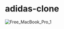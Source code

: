 # adidas-clone



![Free_MacBook_Pro_1](https://user-images.githubusercontent.com/69359546/167639141-9d258bd1-cdfe-41fd-845b-c04009e04f21.png)
